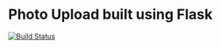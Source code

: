 # Photo Upload built using Flask

[![Build Status](https://travis-ci.org/chrishakos/flask-photo-upload.svg?branch=master)](https://travis-ci.org/chrishakos/flask-photo-upload)
